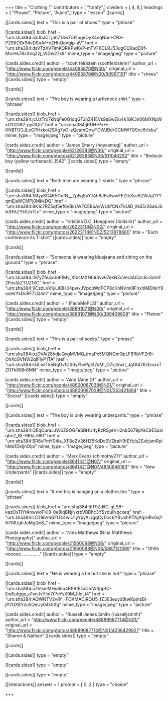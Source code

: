 +++
title = "Clothing 1"
contributors = [ "tomfy",]
dividers = [ 4, 8,]
headings = [ "Phrase", "Picture", "Audio",]
type = "lesson"
[[cards]]

[[cards.sides]]
text = "This is a pair of shoes."
type = "phrase"

[[cards.sides]]
blob_href = "urn:sha384:a3JbJCTjphZ13wT5FIpgeOyX4cqNocH7BX-P2SKODr94vDSnAiHo2HhQoVgip-aV"
href = "urn:sha384:dsVTzXV7imKQRKPwKvP-mTVF6CLRJ53ugCQ9aqD9f-MsrHk7RsXnqZzj_WGw27x8"
mime_type = "image/jpeg"
type = "picture"

[cards.sides.credit]
author = "scott feldstein (scottfeldstein)"
author_url = "http://www.flickr.com/people/44095870@N00/"
original_url = "http://www.flickr.com/photos/44095870@N00/96967151"
title = "shoes"
[[cards.sides]]
type = "empty"

[[cards]]

[[cards.sides]]
text = "The boy is wearing a turtleneck shirt."
type = "phrase"

[[cards.sides]]
blob_href = "urn:sha384:jcUzTrx7kNqFe0G1dqGTJnZ41EVs9aSwEiu4k1GK3n06MXNpWxDYG1i92-pyi3Qh"
href = "urn:sha384:jRDH-PxH-KNBTOGJLeGPHxkot2SXg7yO-zQcatnQowTOWJBdrGGMW7Q9cc6rIxbu"
mime_type = "image/jpeg"
type = "picture"

[cards.sides.credit]
author = "James Emery (hoyasmeg)"
author_url = "http://www.flickr.com/people/62126383@N00/"
original_url = "http://www.flickr.com/photos/62126383@N00/511040292"
title = "Bedouin boy (yellow turtleneck)_1542"
[[cards.sides]]
type = "empty"

[[cards]]

[[cards.sides]]
text = "Both men are wearing T-shirts."
type = "phrase"

[[cards.sides]]
blob_href = "urn:sha384:1MyySC4K5GnfN__ZpFgSuY7Ah8JFvAwwFFZtkXsc8ZWJgDYYqmEjeWCMPj0MkkDQ"
href = "urn:sha384:8K1c7RZ5qf5ef6vBkLWFCE8bAvWUkfCNxTkUiD_iN65r26a6J6ikSFAZYkIUb7Lv"
mime_type = "image/jpeg"
type = "picture"

[cards.sides.credit]
author = "Kristina D.C. Hoeppner (4nitsirk)"
author_url = "http://www.flickr.com/people/26223114@N02/"
original_url = "http://www.flickr.com/photos/26223114@N02/5213878680"
title = "Each conference its T-shirt"
[[cards.sides]]
type = "empty"

[[cards]]

[[cards.sides]]
text = "Someone is wearing bluejeans and sitting on the ground."
type = "phrase"

[[cards.sides]]
blob_href = "urn:sha384:r97yZfepx06FfMv_XtbsMXN093vv67ekNZcVecSU5zcEir3otnF2FnxfAZTUZfXC"
href = "urn:sha384:9CzdLVk1yLitBH04pwxJVpobWdFCP8cKnNVm0IFnxhIMDhkY9ooHrYkDcRF7LQ4m"
mime_type = "image/jpeg"
type = "picture"

[cards.sides.credit]
author = " (FaceMePLS)"
author_url = "http://www.flickr.com/people/38891071@N00/"
original_url = "http://www.flickr.com/photos/38891071@N00/389409609"
title = "Pleiner"
[[cards.sides]]
type = "empty"

[[cards]]

[[cards.sides]]
text = "This is a pair of socks."
type = "phrase"

[[cards.sides]]
blob_href = "urn:sha384:pzDVAi28hdjcQxgMVMQ_iroaPx5MQNQmQpLFBRbVFZr8i-OhXcGVNW2qIFIyP1TA"
href = "urn:sha384:kULwITkeNqDvfCS6yFhvPgI37qMl_O7vjlhwrl_JgGt47Ri3vxxxTZOTk688r6MN"
mime_type = "image/jpeg"
type = "picture"

[cards.sides.credit]
author = "Aine (Aine D)"
author_url = "http://www.flickr.com/people/48600087038@N01/"
original_url = "http://www.flickr.com/photos/48600087038@N01/353421864"
title = "Socks!"
[[cards.sides]]
type = "empty"

[[cards]]

[[cards.sides]]
text = "The boy is only wearing underpants."
type = "phrase"

[[cards.sides]]
blob_href = "urn:sha384:QEqOuraJJW6Z9OGFeSBHU4yRzRSyeVH2nb5679pYeC9ESsaiqbn2_BL-9KkLr6Kl"
href = "urn:sha384:BR6vPmY04ia_XF8o2V26HZ5KdDo9VZiraH9tEYqls2SxbjsmRpihMd1DkIjnOIpi"
mime_type = "image/jpeg"
type = "picture"

[cards.sides.credit]
author = "Mark Evans (chimothy27)"
author_url = "http://www.flickr.com/people/8641421@N07/"
original_url = "http://www.flickr.com/photos/8641421@N07/4850946183"
title = "New Underpants"
[[cards.sides]]
type = "empty"

[[cards]]

[[cards.sides]]
text = "A red bra is hanging on a clothesline."
type = "phrase"

[[cards.sides]]
blob_href = "urn:sha384:lbT9ZdiIC-gLS6-kazOxTIYrAnwwoFKi8-0e8IqBNjNxrbVBBhc3YSvduINqcxeq"
href = "urn:sha384:LC2IeVmGFU44wlU1yYpyALrgqCy1rxc6YBUxhPTNjAIpHRv0qYN7MUghJuMgQv8_"
mime_type = "image/jpeg"
type = "picture"

[cards.sides.credit]
author = "Nina Matthews (Nina Matthews Photography)"
author_url = "http://www.flickr.com/people/21560098@N06/"
original_url = "http://www.flickr.com/photos/21560098@N06/5887121089"
title = "Ohhh nooooo .............."
[[cards.sides]]
type = "empty"

[[cards]]

[[cards.sides]]
text = "He is wearing a tie but she is not."
type = "phrase"

[[cards.sides]]
blob_href = "urn:sha384:uThtseiMHq6lm4RPBtEzxOmW3pp1O-EwEufggo_o1vnJvYIm7tPeYsX9M_hIcLt4"
href = "urn:sha384:AQWNTV2vRf_-FOXMADjRQU5_fZ363euyd8twKpjnzBI-jP2UX8Yzu5OeUy04k5Xg"
mime_type = "image/jpeg"
type = "picture"

[cards.sides.credit]
author = "Russell James Smith (russelljsmith)"
author_url = "http://www.flickr.com/people/48889087714@N01/"
original_url = "http://www.flickr.com/photos/48889087714@N01/4236429927"
title = "Sharon & Nathan"
[[cards.sides]]
type = "empty"

[[cards]]

[[cards.sides]]
type = "empty"

[[cards.sides]]
type = "empty"

[[cards.sides]]
type = "empty"

[[interactions]]
answer = 1
prompt = [ 0, 2,]
type = "choice"

+++
